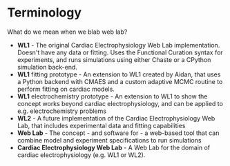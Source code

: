 # Terminology

What do we mean when we blab web lab?

* **WL1** - The original Cardiac Electrophysiology Web Lab implementation. Doesn't have any data or fitting. Uses the Functional Curation syntax for experiments, and runs simulations using either Chaste or a CPython simulation back-end.
* **WL1** fitting prototype - An extension to WL1 created by Aidan, that uses a Python backend with CMAES and a custom adaptive MCMC routine to perform fitting on cardiac models.
* **WL1** electrochemistry prototype - An extension to WL1 to show the concept works beyond cardiac electrophysiology, and can be applied to e.g. electrochemistry problems
* **WL2** - A future implementation of the Cardiac Electrophysiology Web Lab, that includes experimental data and fitting capabilities
* **Web Lab** - The concept - and software for - a web-based tool that can combine model and experiment specifications to run simulations
* **Cardiac Electrophysiology Web Lab** - A Web Lab for the domain of cardiac electrophysiology (e.g. WL1 or WL2).

